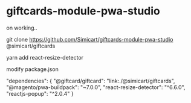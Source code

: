 # giftcards-module-pwa-studio
on working..

git clone https://github.com/Simicart/giftcards-module-pwa-studio @simicart/giftcards

yarn add react-resize-detector

modify package.json

"dependencies": {
  "@giftcard/giftcard": "link:./@simicart/giftcards",
  "@magento/pwa-buildpack": "~7.0.0",
  "react-resize-detector": "^6.6.0",
  "reactjs-popup": "^2.0.4"
}
    
